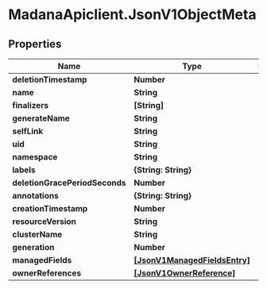 # MadanaApiclient.JsonV1ObjectMeta

## Properties

Name | Type | Description | Notes
------------ | ------------- | ------------- | -------------
**deletionTimestamp** | **Number** |  | [optional] 
**name** | **String** |  | [optional] 
**finalizers** | **[String]** |  | [optional] 
**generateName** | **String** |  | [optional] 
**selfLink** | **String** |  | [optional] 
**uid** | **String** |  | [optional] 
**namespace** | **String** |  | [optional] 
**labels** | **{String: String}** |  | [optional] 
**deletionGracePeriodSeconds** | **Number** |  | [optional] 
**annotations** | **{String: String}** |  | [optional] 
**creationTimestamp** | **Number** |  | [optional] 
**resourceVersion** | **String** |  | [optional] 
**clusterName** | **String** |  | [optional] 
**generation** | **Number** |  | [optional] 
**managedFields** | [**[JsonV1ManagedFieldsEntry]**](JsonV1ManagedFieldsEntry.md) |  | [optional] 
**ownerReferences** | [**[JsonV1OwnerReference]**](JsonV1OwnerReference.md) |  | [optional] 



